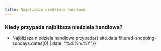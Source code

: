 ```yaml
---
title: Najbliższa niedziela handlowa
---
```


<div class="row pt-5">
    <h3 class="lead">Kiedy przypada najbliższa niedziela handlowa?</h3>
    <div class="container">
        <ul>
            <li class="list-group-item">Najbliższa niedziela handlowa przypada{{ site.data.filtered-shopping-sundays.dates[0] | date: "%d.%m.%Y"}}</li>
        </ul>
    </div>
</div>



